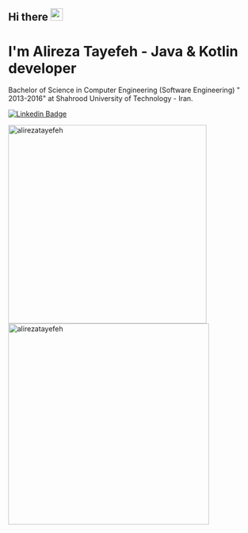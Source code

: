 ## Hi there  <img src="https://media.giphy.com/media/hvRJCLFzcasrR4ia7z/giphy.gif" width="25px">

# I'm Alireza Tayefeh - Java & Kotlin developer

Bachelor of Science in Computer Engineering (Software Engineering) " 2013-2016" at Shahrood University of Technology - Iran.

[![Linkedin Badge](https://img.shields.io/badge/-Alireza%20Tayefeh-0072b1?style=flat&logo=Linkedin&logoColor=white&link=https://linkedin.com/in/alireza-tayefeh-a16070195/)](https://linkedin.com/in/alireza-tayefeh-a16070195/) 


<div><img align="left" src="https://github-readme-stats.vercel.app/api/top-langs/?username=alirezatayefeh&layout=compact&hide=html&theme=dark" alt="alirezatayefeh" width="400" /></div>

<div>&nbsp;<img align="center" src="https://github-readme-stats.vercel.app/api?username=alirezatayefeh&layout=compact&show_icons=true&theme=dark" alt="alirezatayefeh"  width="405" /></div>

<!-- 
<p align="center">
 <img src="https://activity-graph.herokuapp.com/graph?username=alirezatayefeh&bg_color=0d0c0d&color=e137d6&line=5daddf&point=99eb1e&area=false&hide_border=true">
</p> -->
